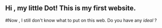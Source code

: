 ## Hi , my little Dot! This is my first website.

#Now , I still don't know what to put on this web. Do you have any *ideal* ?
